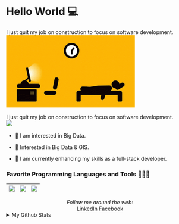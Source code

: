 # Hello World 💻

I just quit my job on construction to focus on software development.  
![](https://raw.githubusercontent.com/elarsaks/elarsaks/master/images/1*wwSHyk3f6huruTglVgl-Yw.gif)

I just quit my job on construction to focus on software development.  
![](https://raw.githubusercontent.com/elarsaks/elarsaks/master/imgages/1*wwSHyk3f6huruTglVgl-Yw.gif)

- 🤔 I am interested in Big Data.

* 🤔 Interested in Big Data & GIS.

* 🌱 I am currently enhancing my skills as a full-stack developer.

### Favorite Programming Languages and Tools 🔭🚀🔥

| <img src="https://raw.githubusercontent.com/elarsaks/elarsaks/master/imgages/vue.png" width=60> | <img src="https://raw.githubusercontent.com/elarsaks/elarsaks/master/imgages/node.png" width=60> | <img src="https://raw.githubusercontent.com/elarsaks/elarsaks/master/imgages/vscode.png" width=60> |
| :---------------------------------------------------------------------------------------------: | :----------------------------------------------------------------------------------------------: | :------------------------------------------------------------------------------------------------: |

<div align="center">
<i>Follow me around the web:</i><br>
  <a target="_blank" href="https://www.linkedin.com/in/elarsaks/">LinkedIn</a> <a target="_blank" href="https://www.facebook.com/elarsaks/">Facebook</a>
</div>

<details>
  <summary>My Github Stats</summary>
  <br>
<p align="center">
<img align="center" src="https://github-readme-stats.vercel.app/api?username=elarsaks&&show_icons=true&title_color=c095e3&icon_color=95dfe3&text_color=ffffff&bg_color=231f20" alt="Sabbir's Github Stats" alt="Sabbir's Github Status" />
</p>
</details>
